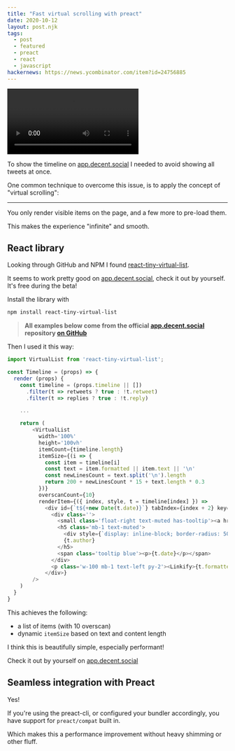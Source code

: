 ```yaml
---
title: "Fast virtual scrolling with preact"
date: 2020-10-12
layout: post.njk
tags:
  - post
  - featured
  - preact
  - react
  - javascript
hackernews: https://news.ycombinator.com/item?id=24756885
---
```


<video class="img-fluid" loop src="/video/app.decent.social-performance.mov"></video>

To show the timeline on [app.decent.social](https://app.decent.social) I needed to avoid showing all tweets at once.

One common technique to overcome this issue, is to apply the concept of "virtual scrolling":

---

You only render visible items on the page, and a few more to pre-load them.

This makes the experience "infinite" and smooth.

## React library

Looking through GitHub and NPM I found [react-tiny-virtual-list](https://github.com/clauderic/react-tiny-virtual-list).

It seems to work pretty good on [app.decent.social](https://app.decent.social), check it out by yourself. It's free during the beta!

Install the library with

```sh
npm install react-tiny-virtual-list
```

> **All examples below come from the official [app.decent.social](https://app.decent.social) repository [on GitHub](https://github.com/decentsocial/app)**


Then I used it this way:

```javascript
import VirtualList from 'react-tiny-virtual-list';

const Timeline = (props) => {
  render (props) {
    const timeline = (props.timeline || [])
      .filter(t => retweets ? true : !t.retweet)
      .filter(t => replies ? true : !t.reply)

    ...

    return (
        <VirtualList
          width='100%'
          height='100vh'
          itemCount={timeline.length}
          itemSize={(i => {
            const item = timeline[i]
            const text = item.formatted || item.text || '\n'
            const newLinesCount = text.split('\n').length
            return 200 + newLinesCount * 15 + text.length * 0.3
          })}
          overscanCount={10}
          renderItem={({ index, style, t = timeline[index] }) =>
            <div id={`t${+new Date(t.date)}`} tabIndex={index + 2} key={index} style={style} class={timelineStyles.tweet + ' p-0 border-0 py-5'}>
              <div class=''>
                <small class='float-right text-muted has-tooltip'><a href={t.link} tabIndex={-1} target='_blank' rel='noopener noreferrer'>{new Date(t.date).toISOString().substring(11, 16)}</a></small>
                <h5 class='mb-1 text-muted'>
                  <div style={`display: inline-block; border-radius: 50%; margin-right: 2em; height: 2em; width: 2em; vertical-align: middle; background-size: contain; background-image: url(${t.authorAvatar})`} />
                  {t.author}
                </h5>
                <span class='tooltip blue'><p>{t.date}</p></span>
              </div>
              <p class='w-100 mb-1 text-left py-2'><Linkify>{t.formatted || t.text}</Linkify></p>
            </div>}
        />
    )
  }
}
```

This achieves the following:

- a list of items (with 10 overscan)
- dynamic `itemSize` based on text and content length

I think this is beautifully simple, especially performant!

Check it out by yourself on [app.decent.social](https://app.decent.social)

## Seamless integration with Preact

Yes!

If you're using the preact-cli, or configured your bundler accordingly, you have support for `preact/compat` built in.

Which makes this a performance improvement without heavy shimming or other fluff.
